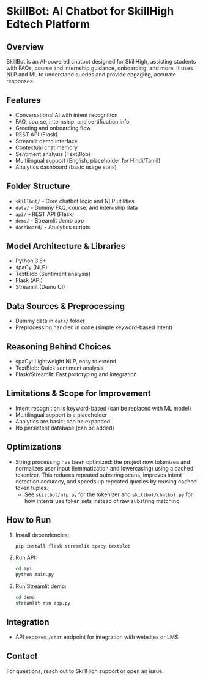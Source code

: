 # SkillBot: AI Chatbot for SkillHigh Edtech Platform

## Overview
SkillBot is an AI-powered chatbot designed for SkillHigh, assisting students with FAQs, course and internship guidance, onboarding, and more. It uses NLP and ML to understand queries and provide engaging, accurate responses.

## Features
- Conversational AI with intent recognition
- FAQ, course, internship, and certification info
- Greeting and onboarding flow
- REST API (Flask)
- Streamlit demo interface
- Contextual chat memory
- Sentiment analysis (TextBlob)
- Multilingual support (English, placeholder for Hindi/Tamil)
- Analytics dashboard (basic usage stats)

## Folder Structure
- `skillbot/` - Core chatbot logic and NLP utilities
- `data/` - Dummy FAQ, course, and internship data
- `api/` - REST API (Flask)
- `demo/` - Streamlit demo app
- `dashboard/` - Analytics scripts

## Model Architecture & Libraries
- Python 3.8+
- spaCy (NLP)
- TextBlob (Sentiment analysis)
- Flask (API)
- Streamlit (Demo UI)

## Data Sources & Preprocessing
- Dummy data in `data/` folder
- Preprocessing handled in code (simple keyword-based intent)

## Reasoning Behind Choices
- spaCy: Lightweight NLP, easy to extend
- TextBlob: Quick sentiment analysis
- Flask/Streamlit: Fast prototyping and integration

## Limitations & Scope for Improvement
- Intent recognition is keyword-based (can be replaced with ML model)
- Multilingual support is a placeholder
- Analytics are basic; can be expanded
- No persistent database (can be added)

## Optimizations

- String processing has been optimized: the project now tokenizes and normalizes user input (lemmatization and lowercasing) using a cached tokenizer. This reduces repeated substring scans, improves intent detection accuracy, and speeds up repeated queries by reusing cached token tuples.
   - See `skillbot/nlp.py` for the tokenizer and `skillbot/chatbot.py` for how intents use token sets instead of raw substring matching.

## How to Run
1. Install dependencies:
   ```bash
   pip install flask streamlit spacy textblob
   ```
2. Run API:
   ```bash
   cd api
   python main.py
   ```
3. Run Streamlit demo:
   ```bash
   cd demo
   streamlit run app.py
   ```

## Integration
- API exposes `/chat` endpoint for integration with websites or LMS

## Contact
For questions, reach out to SkillHigh support or open an issue.
